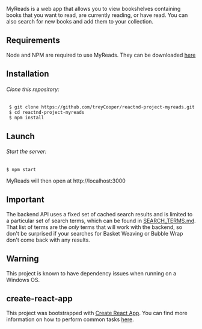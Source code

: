 MyReads is a web app that allows you to view bookshelves containing books that you want to read, are currently reading, or have read. You can also search for new books and add them to your collection.


## Requirements
Node and NPM are required to use MyReads.
They can be downloaded [here](https:/nodejs.org/en/download/)


## Installation

###### Clone this repository:
```
 $ git clone https://github.com/treyCooper/reactnd-project-myreads.git
 $ cd reactnd-project-myreads
 $ npm install
```
## Launch

###### Start the server:
```
$ npm start
```

MyReads will then open at http://localhost:3000

## Important
The backend API uses a fixed set of cached search results and is limited to a particular set of search terms, which can be found in [SEARCH_TERMS.md](SEARCH_TERMS.md). That list of terms are the _only_ terms that will work with the backend, so don't be surprised if your searches for Basket Weaving or Bubble Wrap don't come back with any results.

## Warning
This project is known to have dependency issues when running on a Windows OS.

## create-react-app

This project was bootstrapped with [Create React App](https://github.com/facebookincubator/create-react-app). You can find more information on how to perform common tasks [here](https://github.com/facebookincubator/create-react-app/blob/master/packages/react-scripts/template/README.md).
